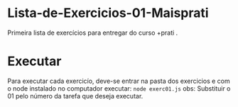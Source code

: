 # Lista-de-Exercicios-01-Maisprati
Primeira lista de exercícios para entregar do curso +prati .

# Executar
Para executar cada exercicío, deve-se entrar na pasta dos exercicios
e com o node instalado no computador executar: `node exerc01.js`
obs: Substituir o 01 pelo número da tarefa que deseja executar.